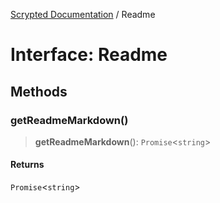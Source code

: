 [Scrypted Documentation](../globals.md) / Readme

# Interface: Readme

## Methods

### getReadmeMarkdown()

> **getReadmeMarkdown**(): `Promise`\<`string`\>

#### Returns

`Promise`\<`string`\>
